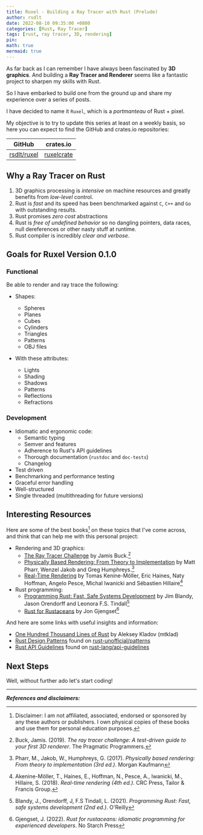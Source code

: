 ```yaml
---
title: Ruxel - Building a Ray Tracer with Rust (Prelude)  
author: rsdlt
date: 2022-08-10 09:35:00 +0800
categories: [Rust, Ray Tracer]
tags: [rust, ray tracer, 3D, rendering]
pin:
math: true
mermaid: true
---
```


As far back as I can remember I have always been fascinated by **3D graphics**. And building a **Ray Tracer and Renderer** seems like a fantastic project to sharpen my skills with Rust. 

So I have embarked to build one from the ground up and share my experience over a series of posts.

I have decided to name it `Ruxel`, which is a _portmanteau_ of Rust + pixel. 

My objective is to try to update this series at least on a weekly basis, so here you can expect to find the GitHub and crates.io repositories:


|        GitHub        |  crates.io   |
| :------------------: | :----------: |
| [rsdlt/ruxel][ruxel] | [ruxelcrate] |


## Why a Ray Tracer on Rust
1. 3D graphics processing is _intensive_ on machine resources and greatly benefits from _low-level_ control.
2. Rust is _fast_ and its speed has been benchmarked against `C`, `C++` and `Go` with outstanding results.
3. Rust promises _zero cost_ abstractions 
4. Rust is _free of undefined behavior_ so no dangling pointers, data races, null dereferences or other nasty stuff at runtime.
5. Rust compiler is incredibly _clear and verbose_.


## Goals for Ruxel Version 0.1.0

### Functional

Be able to render and ray trace the following:
- Shapes:
  - Spheres
  - Planes
  - Cubes
  - Cylinders
  - Triangles
  - Patterns
  - OBJ files

- With these attributes:
  - Lights
  - Shading
  - Shadows
  - Patterns
  - Reflections
  - Refractions

### Development 

- Idiomatic and ergonomic code:
  - Semantic typing
  - Semver and features
  - Adherence to Rust's API guidelines
  - Thorough documentation (`rustdoc` and `doc-tests`)
  - Changelog
- Test driven
- Benchmarking and performance testing
- Graceful error handling
- Well-structured
- Single threaded (multithreading for future versions) 


## Interesting Resources
Here are some of the best books[^disc] on these topics that I've come across, and think that can help me with this personal project: 

- Rendering and 3D graphics:
  - [The Ray Tracer Challenge][rtc] by Jamis Buck.[^1]
  - [Physically Based Rendering: From Theory to Implementation][pbr] by Matt Pharr, Wenzel Jakob and Greg Humphreys.[^2]
  - [Real-Time Rendering][rtr] by Tomas Kenine-Möller, Eric Haines, Naty Hoffman, Angelo Pesce, Michal Iwanicki and Sébastien Hillaire[^3]
- Rust programming:
  - [Programming Rust: Fast, Safe Systems Development][prust] by Jim Blandy, Jason Orendorff and Leonora F.S. Tindall[^4]
  - [Rust for Rustaceans][rrust] by Jon Gjengset[^5]

And here are some links with useful insights and information:
- [One Hundred Thousand Lines of Rust][mtklad] by Aleksey Kladov (mtklad)
- [Rust Design Patterns][rdp] found on [rust-unofficial/patterns][rdpr]
- [Rust API Guidelines][rapig] found on [rust-lang/api-guidelines][rapigr]

## Next Steps
Well, without further ado let's start coding! 

***


[ruxel]: https://github.com/rsdlt/ruxel
[ruxelcrate]: https://crates.io/crates/ruxel

[rtc]: https://pragprog.com/search/?q=the-ray-tracer-challenge
[pbr]: https://www.pbr-book.org/
[rtr]: https://www.taylorfrancis.com/books/mono/10.1201/b22086/real-time-rendering-tomas-akenine-mo%C2%A8ller-eric-haines-naty-hoffman

[prust]:https://www.oreilly.com/library/view/programming-rust-2nd/9781492052586/
[rrust]:https://rust-for-rustaceans.com/

[mtklad]: https://matklad.github.io/2021/09/05/Rust100k.html
[rdp]: https://rust-unofficial.github.io/patterns/intro.html
[rdpr]: https://github.com/rust-unofficial/patterns
[rapig]: https://rust-lang.github.io/api-guidelines/
[rapigr]: https://github.com/rust-lang/api-guidelines


**_References and disclaimers:_**

[^disc]: Disclaimer: I am not affiliated, associated, endorsed or sponsored by any these authors or publishers. I own physical copies of these books and use them for personal education purposes.
[^1]: Buck, Jamis. (2019). _The ray tracer challenge: A test-driven guide to your first 3D renderer_. The Pragmatic Programmers.
[^2]: Pharr, M., Jakob, W., Humphreys, G. (2017). _Physically based rendering: From theory to implementation (3rd ed.)_. Morgan Kaufmann
[^3]: Akenine-Möller, T., Haines, E., Hoffman, N., Pesce, A., Iwanicki, M., Hillaire, S. (2018). _Real-time rendering (4th ed.)_. CRC Press, Tailor & Francis Group. 
[^4]: Blandy, J., Orendorff, J, F.S Tindall, L. (2021). _Programming Rust: Fast, safe systems development (2nd ed.)_. O'Reilly
[^5]: Gjengset, J. (2022). _Rust for rustaceans: idiomatic programming for experienced developers_. No Starch Press



